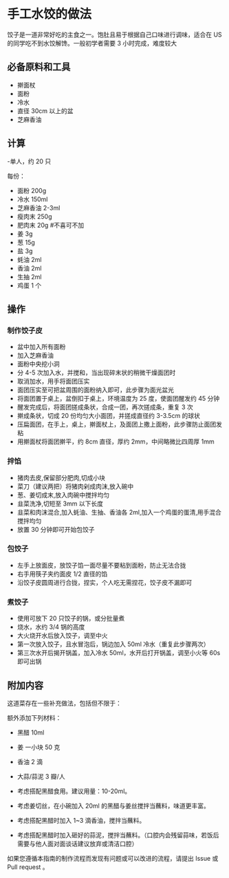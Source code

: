 # 手工水饺的做法

饺子是一道非常好吃的主食之一。饱肚且易于根据自己口味进行调味，适合在 US 的同学吃不到水饺解馋。一般初学者需要 3 小时完成，难度较大

## 必备原料和工具

- 擀面杖
- 面粉
- 冷水
- 直径 30cm 以上的盆
- 芝麻香油

## 计算

-单人，约 20 只

每份：

- 面粉 200g
- 冷水 150ml
- 芝麻香油 2-3ml
- 瘦肉末 250g
- 肥肉末 20g #不喜可不加
- 姜 3g
- 葱 15g
- 盐 3g
- 蚝油 2ml
- 香油 2ml
- 生抽 2ml
- 鸡蛋 1 个

## 操作

### 制作饺子皮

- 盆中加入所有面粉
- 加入芝麻香油
- 面粉中央挖小洞
- 分 4-5 次加入水，并搅和，当出现碎末状的稍微干燥面团时
- 取消加水，用手将面团压实
- 面团压实至可把盆周围的面粉纳入即可，此步骤为面光盆光
- 将面团置于桌上，盆倒扣于桌上，环境温度为 25 度，使面团醒发约 45 分钟
- 醒发完成后，将面团搓成条状，合成一团，再次搓成条，重复 3 次
- 擀成条状，切成 20 份均匀大小面团，并搓成直径约 3-3.5cm 的球状
- 压扁面团，在手上，桌上，擀面杖上，及面团上撒上面粉，此步骤防止面团发粘
- 用擀面杖将面团擀平，约 8cm 直径，厚约 2mm，中间略微比四周厚 1mm

### 拌馅

- 猪肉去皮,保留部分肥肉,切成小块
- 菜刀（建议两把）将猪肉剁成肉沫,放入碗中
- 葱、姜切成末,放入肉碗中搅拌均匀
- 韭菜洗净,切短至 3mm 以下长度
- 韭菜和肉沫混合,加入蚝油、生抽、香油各 2ml,加入一个鸡蛋的蛋清,用手混合搅拌均匀
- 放置 30 分钟即可开始包饺子

### 包饺子

- 左手上放面皮，放饺子馅一面尽量不要粘到面粉，防止无法合拢
- 右手用筷子夹约面皮 1/2 直径的馅
- 沿饺子皮圆周进行合拢，捏实，个人吃无需捏花，饺子皮不漏即可

### 煮饺子

- 使用可放下 20 只饺子的锅，或分批量煮
- 烧水，水约 3/4 锅的高度
- 大火烧开水后放入饺子，调至中火
- 第一次放入饺子，且水冒泡后，锅边加入 50ml 冷水（重复此步骤两次）
- 第三次水开后揭开锅盖，加入冷水 50ml，水开后打开锅盖，调至小火等 60s 即可出锅

## 附加内容

这道菜存在一些补充做法，包括但不限于：

额外添加下列材料：

* 黑醋 10ml
* 姜 一小块 50 克
* 香油 2 滴
* 大蒜/蒜泥 3 瓣/人

* 考虑搭配黑醋食用。建议用量：10-20ml。
* 考虑姜切丝，在小碗加入 20ml 的黑醋与姜丝搅拌当蘸料，味道更丰富。
* 考虑搭配黑醋时加入 1~3 滴香油，搅拌当蘸料。
* 考虑搭配黑醋时加入砸好的蒜泥，搅拌当蘸料。（口腔内会残留蒜味，若饭后需要与他人面对面谈话建议放弃或清洁口腔）

如果您遵循本指南的制作流程而发现有问题或可以改进的流程，请提出 Issue 或 Pull request 。
